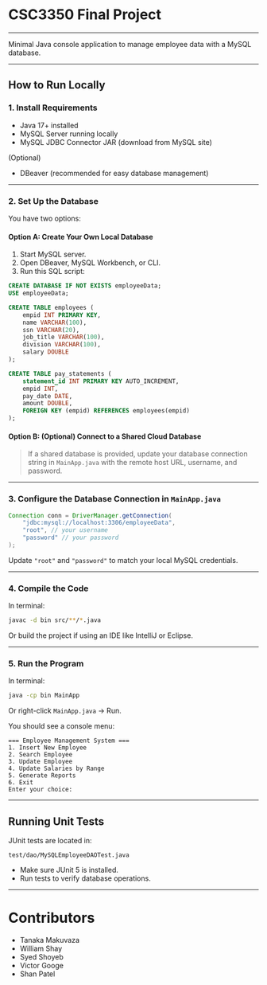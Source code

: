 # CSC3350 Final Project
---

Minimal Java console application to manage employee data with a MySQL database.

---

## How to Run Locally

### 1. Install Requirements
- Java 17+ installed
- MySQL Server running locally
- MySQL JDBC Connector JAR (download from MySQL site)

(Optional)
- DBeaver (recommended for easy database management)

---

### 2. Set Up the Database

You have two options:

#### Option A: Create Your Own Local Database
1. Start MySQL server.
2. Open DBeaver, MySQL Workbench, or CLI.
3. Run this SQL script:

```sql
CREATE DATABASE IF NOT EXISTS employeeData;
USE employeeData;

CREATE TABLE employees (
    empid INT PRIMARY KEY,
    name VARCHAR(100),
    ssn VARCHAR(20),
    job_title VARCHAR(100),
    division VARCHAR(100),
    salary DOUBLE
);

CREATE TABLE pay_statements (
    statement_id INT PRIMARY KEY AUTO_INCREMENT,
    empid INT,
    pay_date DATE,
    amount DOUBLE,
    FOREIGN KEY (empid) REFERENCES employees(empid)
);
```


#### Option B: (Optional) Connect to a Shared Cloud Database
> If a shared database is provided, update your database connection string in `MainApp.java` with the remote host URL, username, and password.

---

### 3. Configure the Database Connection in `MainApp.java`

```java
Connection conn = DriverManager.getConnection(
    "jdbc:mysql://localhost:3306/employeeData",
    "root", // your username
    "password" // your password
);
```

Update `"root"` and `"password"` to match your local MySQL credentials.

---

### 4. Compile the Code

In terminal:

```bash
javac -d bin src/**/*.java
```

Or build the project if using an IDE like IntelliJ or Eclipse.

---

### 5. Run the Program

In terminal:

```bash
java -cp bin MainApp
```

Or right-click `MainApp.java` → Run.

You should see a console menu:

```
=== Employee Management System ===
1. Insert New Employee
2. Search Employee
3. Update Employee
4. Update Salaries by Range
5. Generate Reports
6. Exit
Enter your choice:
```

---

## Running Unit Tests

JUnit tests are located in:

```plaintext
test/dao/MySQLEmployeeDAOTest.java
```

- Make sure JUnit 5 is installed.
- Run tests to verify database operations.

---

# Contributors
- Tanaka Makuvaza
- William Shay
- Syed Shoyeb
- Victor Googe
- Shan Patel